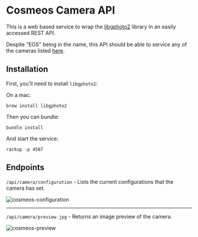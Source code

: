 # Cosmeos Camera API

This is a web based service to wrap the [libgphoto2](http://gphoto.sourceforge.net/)
library in an easily accessed REST API.

Despite "EOS" being in the name, this API should be able to service any of the
cameras listed [here](http://gphoto.sourceforge.net/proj/libgphoto2/support.php).

## Installation

First, you'll need to install `libgphoto2`:

On a mac:

```
brew install libgphoto2
```

Then you can bundle:

```
bundle install
```

And start the service:

```
rackup -p 4567
```

## Endpoints

`/api/camera/configuration` - Lists the current configurations that the camera
has set.

![cosmeos-configuration](http://i.imgur.com/WC5NA8y.png)

---

`/api/camera/preview.jpg` - Returns an image preview of the camera.

![cosmeos-preview](http://i.imgur.com/Ik4acqM.png)
